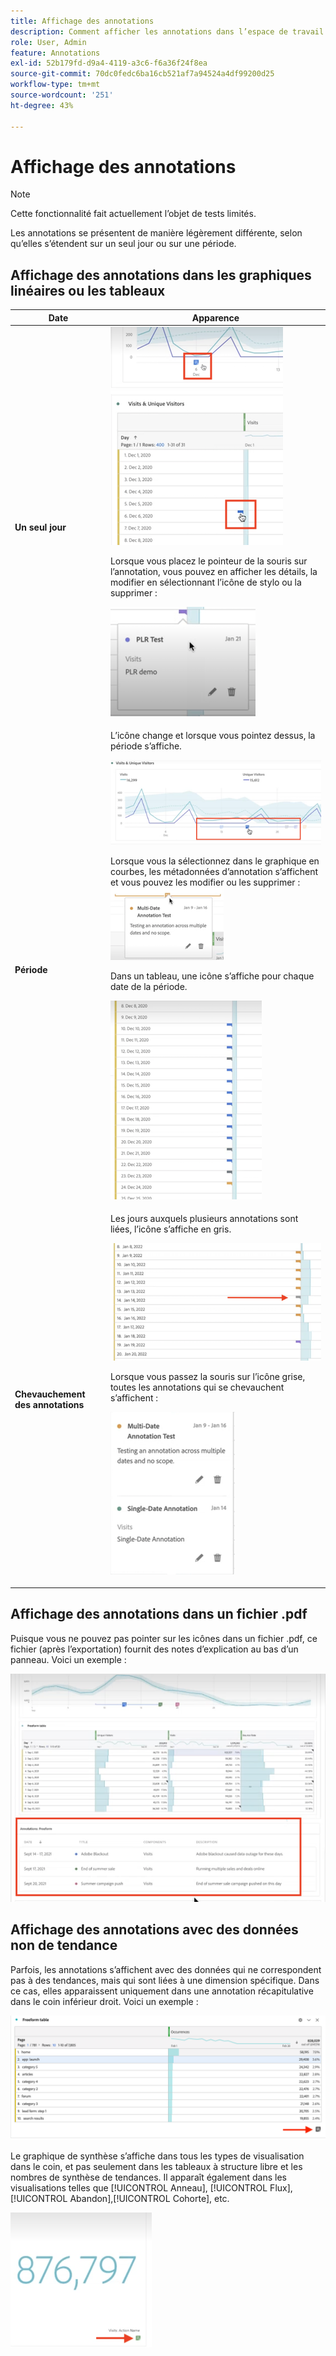 ```yaml
---
title: Affichage des annotations
description: Comment afficher les annotations dans l’espace de travail.
role: User, Admin
feature: Annotations
exl-id: 52b179fd-d9a4-4119-a3c6-f6a36f24f8ea
source-git-commit: 70dc0fedc6ba16cb521af7a94524a4df99200d25
workflow-type: tm+mt
source-wordcount: '251'
ht-degree: 43%

---
```


# Affichage des annotations

>[!NOTE]
>
>Cette fonctionnalité fait actuellement l’objet de tests limités.

Les annotations se présentent de manière légèrement différente, selon qu’elles s’étendent sur un seul jour ou sur une période.

## Affichage des annotations dans les graphiques linéaires ou les tableaux

| Date | Apparence |
| --- | --- |
| **Un seul jour** | ![](assets/single-day.png)<p>Lorsque vous placez le pointeur de la souris sur l’annotation, vous pouvez en afficher les détails, la modifier en sélectionnant l’icône de stylo ou la supprimer :<p> ![](assets/hover.png) |
| **Période** | L’icône change et lorsque vous pointez dessus, la période s’affiche.<p>![](assets/multi-day.png)<p>Lorsque vous la sélectionnez dans le graphique en courbes, les métadonnées d’annotation s’affichent et vous pouvez les modifier ou les supprimer :![](assets/multi-hover.png)<p>Dans un tableau, une icône s’affiche pour chaque date de la période.<p>![](assets/multi-day-table.png) |
| **Chevauchement des annotations** | Les jours auxquels plusieurs annotations sont liées, l’icône s’affiche en gris.<p>![](assets/grey.png)<p>Lorsque vous passez la souris sur l’icône grise, toutes les annotations qui se chevauchent s’affichent :<p>![](assets/overlap.png) |

## Affichage des annotations dans un fichier .pdf

Puisque vous ne pouvez pas pointer sur les icônes dans un fichier .pdf, ce fichier (après l’exportation) fournit des notes d’explication au bas d’un panneau. Voici un exemple :

![](assets/ann-pdf.png)

## Affichage des annotations avec des données non de tendance

Parfois, les annotations s’affichent avec des données qui ne correspondent pas à des tendances, mais qui sont liées à une dimension spécifique. Dans ce cas, elles apparaissent uniquement dans une annotation récapitulative dans le coin inférieur droit. Voici un exemple :

![](assets/non-date.png)

Le graphique de synthèse s’affiche dans tous les types de visualisation dans le coin, et pas seulement dans les tableaux à structure libre et les nombres de synthèse de tendances. Il apparaît également dans les visualisations telles que [!UICONTROL Anneau], [!UICONTROL Flux],[!UICONTROL Abandon],[!UICONTROL Cohorte], etc.

![](assets/ann-summary.png)
